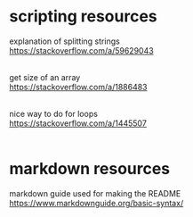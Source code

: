 # scripting resources

explanation of splitting strings<br>
https://stackoverflow.com/a/59629043<br><br>

get size of an array<br>
https://stackoverflow.com/a/1886483<br><br>

nice way to do for loops<br>
https://stackoverflow.com/a/1445507<br><br>

# markdown resources

markdown guide used for making the README<br>
https://www.markdownguide.org/basic-syntax/<br><br>